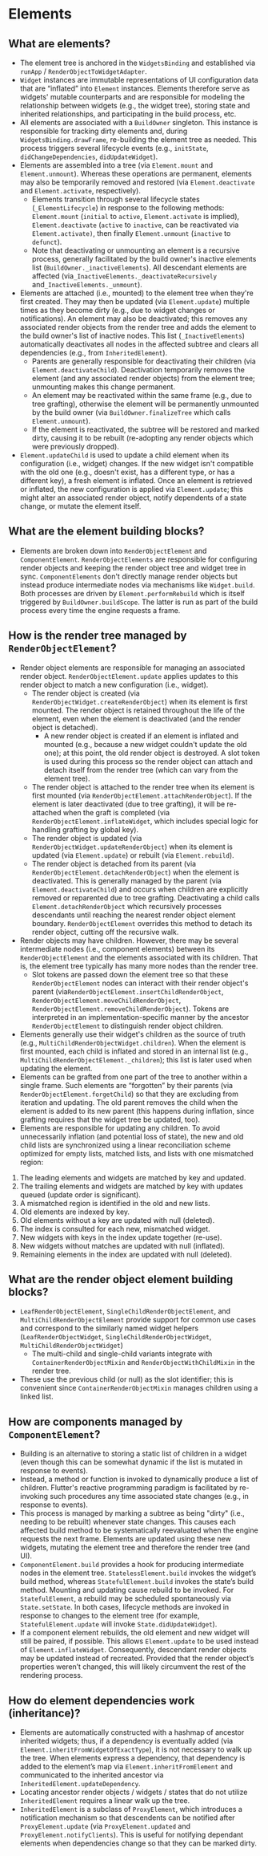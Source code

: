 # Elements

## What are elements?

* The element tree is anchored in the `WidgetsBinding` and established via `runApp` / `RenderObjectToWidgetAdapter`.
* `Widget` instances are immutable representations of UI configuration data that are “inflated” into `Element` instances. Elements therefore serve as widgets' mutable counterparts and are responsible for modeling the relationship between widgets \(e.g., the widget tree\), storing state and inherited relationships, and participating in the build process, etc.
* All elements are associated with a `BuildOwner` singleton. This instance is responsible for tracking dirty elements and, during `WidgetsBinding.drawFrame`, re-building the element tree as needed. This process triggers several lifecycle events \(e.g., `initState`, `didChangeDependencies`, `didUpdateWidget`\).
* Elements are assembled into a tree \(via `Element.mount` and `Element.unmount`\). Whereas these operations are permanent, elements may also be temporarily removed and restored \(via `Element.deactivate` and `Element.activate`, respectively\).
  * Elements transition through several lifecycle states \(`_ElementLifecycle`\) in response to the following methods: `Element.mount` \(`initial` to `active`, `Element.activate` is implied\), `Element.deactivate` \(`active` to `inactive`, can be reactivated via `Element.activate)`, then finally `Element.unmount` \(`inactive` to `defunct`\).
  * Note that deactivating or unmounting an element is a recursive process, generally facilitated by the build owner's inactive elements list \(`BuildOwner._inactiveElements`\). All descendant elements are affected \(via`_InactiveElements._deactivateRecursively` and`_InactiveElements._unmount`\).
* Elements are attached \(i.e., mounted\) to the element tree when they're first created. They may then be updated \(via `Element.update`\) multiple times as they become dirty \(e.g., due to widget changes or notifications\). An element may also be deactivated; this removes any associated render objects from the render tree and adds the element to the build owner's list of inactive nodes. This list \(`_InactiveElements`\) automatically deactivates all nodes in the affected subtree and clears all dependencies \(e.g., from `InheritedElement`\).
  * Parents are generally responsible for deactivating their children \(via `Element.deactivateChild`\). Deactivation temporarily removes the element \(and any associated render objects\) from the element tree; unmounting makes this change permanent.
  * An element may be reactivated within the same frame \(e.g., due to tree grafting\), otherwise the element will be permanently unmounted by the build owner \(via `BuildOwner.finalizeTree` which calls `Element.unmount`\).
  * If the element is reactivated, the subtree will be restored and marked dirty, causing it to be rebuilt \(re-adopting any render objects which were previously dropped\). 
* `Element.updateChild` is used to update a child element when its configuration \(i.e., widget\) changes. If the new widget isn't compatible with the old one \(e.g., doesn't exist, has a different type, or has a different key\), a fresh element is inflated. Once an element is retrieved or inflated, the new configuration is applied via `Element.update`; this might alter an associated render object, notify dependents of a state change, or mutate the element itself.

## What are the element building blocks?

* Elements are broken down into `RenderObjectElement` and `ComponentElement`. `RenderObjectElements` are responsible for configuring render objects and keeping the render object tree and widget tree in sync. `ComponentElements` don't directly manage render objects but instead produce intermediate nodes via mechanisms like `Widget.build`. Both processes are driven by `Element.performRebuild` which is itself triggered by `BuildOwner.buildScope`. The latter is run as part of the build process every time the engine requests a frame.

## How is the render tree managed by `RenderObjectElement`?

* Render object elements are responsible for managing an associated render object. `RenderObjectElement.update` applies updates to this render object to match a new configuration \(i.e., widget\).
  * The render object is created \(via `RenderObjectWidget.createRenderObject`\) when its element is first mounted. The render object is retained throughout the life of the element, even when the element is deactivated \(and the render object is detached\). 
    * A new render object is created if an element is inflated and mounted \(e.g., because a new widget couldn't update the old one\); at this point, the old render object is destroyed. A slot token is used during this process so the render object can attach and detach itself from the render tree \(which can vary from the element tree\).
  * The render object is attached to the render tree when its element is first mounted \(via `RenderObjectElement.attachRenderObject`\). If the element is later deactivated \(due to tree grafting\), it will be re-attached when the graft is completed \(via `RenderObjectElement.inflateWidget`, which includes special logic for handling grafting by global key\).
  * The render object is updated \(via `RenderObjectWidget.updateRenderObject`\) when its element is updated \(via `Element.update`\) or rebuilt \(via `Element.rebuild`\).
  * The render object is detached from its parent \(via `RenderObjectElement.detachRenderObject`\) when the element is deactivated. This is generally managed by the parent \(via `Element.deactivateChild`\) and occurs when children are explicitly removed or reparented due to tree grafting. Deactivating a child calls `Element.detachRenderObject` which recursively processes descendants until reaching the nearest render object element boundary. `RenderObjectElement` overrides this method to detach its render object, cutting off the recursive walk.
* Render objects may have children. However, there may be several intermediate nodes \(i.e., component elements\) between its `RenderObjectElement` and the elements associated with its children. That is, the element tree typically has many more nodes than the render tree.
  * Slot tokens are passed down the element tree so that these `RenderObjectElement` nodes can interact with their render object's parent \(via`RenderObjectElement.insertChildRenderObject`, `RenderObjectElement.moveChildRenderObject`, `RenderObjectElement.removeChildRenderObject`\). Tokens are interpreted in an implementation-specific manner by the ancestor `RenderObjectElement` to distinguish render object children.
* Elements generally use their widget's children as the source of truth \(e.g., `MultiChildRenderObjectWidget.children`\). When the element is first mounted, each child is inflated and stored in an internal list \(e.g., `MultiChildRenderObjectElement._children`\); this list is later used when updating the element.
* Elements can be grafted from one part of the tree to another within a single frame. Such elements are “forgotten” by their parents \(via `RenderObjectElement.forgetChild`\) so that they are excluding from iteration and updating. The old parent removes the child when the element is added to its new parent \(this happens during inflation, since grafting requires that the widget tree be updated, too\).
* Elements are responsible for updating any children. To avoid unnecessarily inflation \(and potential loss of state\), the new and old child lists are synchronized using a linear reconciliation scheme optimized for empty lists, matched lists, and lists with one mismatched region:

1. The leading elements and widgets are matched by key and updated.
2. The trailing elements and widgets are matched by key with updates queued \(update order is significant\).
3. A mismatched region is identified in the old and new lists.
4. Old elements are indexed by key.
5. Old elements without a key are updated with null \(deleted\).
6. The index is consulted for each new, mismatched widget.
7. New widgets with keys in the index update together \(re-use\).
8. New widgets without matches are updated with null \(inflated\).
9. Remaining elements in the index are updated with null \(deleted\).

## What are the render object element building blocks?

* `LeafRenderObjectElement`, `SingleChildRenderObjectElement`, and `MultiChildRenderObjectElement` provide support for common use cases and correspond to the similarly named widget helpers \(`LeafRenderObjectWidget`, `SingleChildRenderObjectWidget`, `MultiChildRenderObjectWidget`\)
  * The multi-child and single-child variants integrate with `ContainerRenderObjectMixin` and `RenderObjectWithChildMixin` in the render tree.
* These use the previous child \(or null\) as the slot identifier; this is convenient since `ContainerRenderObjectMixin` manages children using a linked list.

## How are components managed by `ComponentElement`?

* Building is an alternative to storing a static list of children in a widget \(even though this can be somewhat dynamic if the list is mutated in response to events\).
* Instead, a method or function is invoked to dynamically produce a list of children. Flutter's reactive programming paradigm is facilitated by re-invoking such procedures any time associated state changes \(e.g., in response to events\).
* This process is managed by marking a subtree as being "dirty" \(i.e., needing to be rebuilt\) whenever state changes. This causes each affected build method to be systematically reevaluated when the engine requests the next frame. Elements are updated using these new widgets, mutating the element tree and therefore the render tree \(and UI\).
* `ComponentElement.build` provides a hook for producing intermediate nodes in the element tree. `StatelessElement.build` invokes the widget’s build method, whereas `StatefulElement.build` invokes the state’s build method. Mounting and updating cause rebuild to be invoked. For `StatefulElement`, a rebuild may be scheduled spontaneously via `State.setState`. In both cases, lifecycle methods are invoked in response to changes to the element tree \(for example, `StatefulElement.update` will invoke `State.didUpdateWidget`\).
* If a component element rebuilds, the old element and new widget will still be paired, if possible. This allows `Element.update` to be used instead of `Element.inflateWidget`. Consequently, descendant render objects may be updated instead of recreated. Provided that the render object’s properties weren’t changed, this will likely circumvent the rest of the rendering process.

## How do element dependencies work \(inheritance\)?

* Elements are automatically constructed with a hashmap of ancestor inherited widgets; thus, if a dependency is eventually added \(via `Element.inheritFromWidgetOfExactType`\), it is not necessary to walk up the tree. When elements express a dependency, that dependency is added to the element’s map via `Element.inheritFromElement` and communicated to the inherited ancestor via `InheritedElement.updateDependency`.
* Locating ancestor render objects / widgets / states that do not utilize `InheritedElement` requires a linear walk up the tree.
* `InheritedElement` is a subclass of `ProxyElement`, which introduces a notification mechanism so that descendents can be notified after `ProxyElement.update` \(via `ProxyElement.updated` and `ProxyElement.notifyClients`\). This is useful for notifying dependant elements when dependencies change so that they can be marked dirty.

